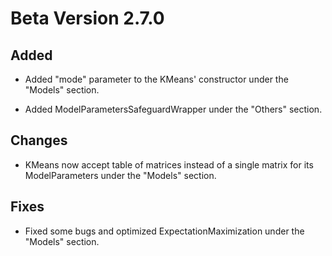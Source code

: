 # Beta Version 2.7.0

## Added

* Added "mode" parameter to the KMeans' constructor under the "Models" section.

* Added ModelParametersSafeguardWrapper under the "Others" section.

## Changes

* KMeans now accept table of matrices instead of a single matrix for its ModelParameters under the "Models" section.

## Fixes

* Fixed some bugs and optimized ExpectationMaximization under the "Models" section.
